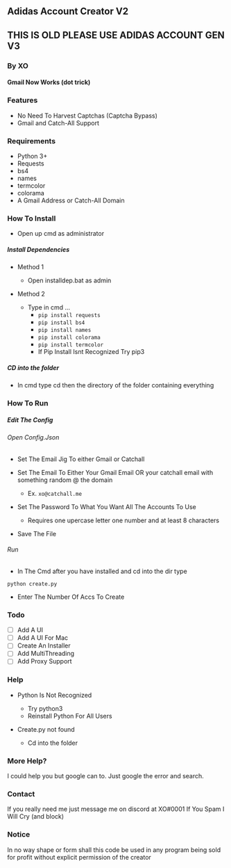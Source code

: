 ## Adidas Account Creator V2
## THIS IS OLD PLEASE USE ADIDAS ACCOUNT GEN V3
### By XO
#### Gmail Now Works (dot trick)
### Features
- No Need To Harvest Captchas  (Captcha Bypass)
- Gmail and Catch-All Support 

### Requirements
- Python 3+
- Requests
- bs4 
- names 
- termcolor 
- colorama
- A Gmail Address or Catch-All Domain

### How To Install
- Open up cmd as administrator 


##### Install Dependencies
+ Method 1
	                
	- Open installdep.bat as admin 
	                
+ Method 2
                
	- Type in cmd ...
		- `pip install requests `
		- `pip install bs4`
		- `pip install names`
		- `pip install colorama`
		- `pip install termcolor`
		+ If Pip Install Isnt Recognized Try pip3
                


##### CD into the folder
+ In cmd type cd then the directory of the folder containing everything


### How To Run
##### Edit The Config
###### Open Config.Json
+ Set The Email Jig To either Gmail or Catchall
                
+ Set The Email To Either Your Gmail Email OR your catchall email with something random @ the domain
	+ Ex. `xo@catchall.me`
                

+ Set The Password To What You Want All The Accounts To Use
                
	 + Requires one upercase letter one number and at least 8 characters 
                

+ Save The File

###### Run



- In The Cmd after you have installed and cd into the dir type 

`python create.py`

- Enter The Number Of Accs To Create


### Todo
- [ ] Add A UI
-  [ ] Add A UI For Mac
- [ ] Create An Installer
- [ ] Add MultiThreading
- [ ] Add Proxy Support

### Help
+ Python Is Not Recognized 
	- Try python3
	- Reinstall Python For All Users

+ Create.py not found
	- Cd into the folder

### More Help?
I could help you but google can to. Just google the error and search.

### Contact
If you really need me just message me on discord at XO#0001 If You Spam I Will Cry (and block)


### Notice
In no way shape or form shall this code be used in any program being sold for profit without explicit permission of the creator
